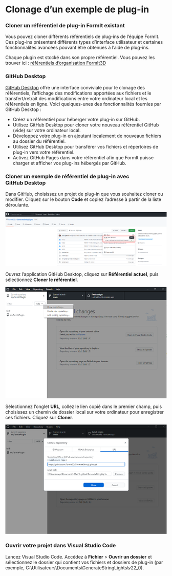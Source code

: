 # Clonage d’un exemple de plug-in

### Cloner un référentiel de plug-in FormIt existant

Vous pouvez cloner différents référentiels de plug-ins de l’équipe FormIt. Ces plug-ins présentent différents types d’interface utilisateur et certaines fonctionnalités avancées pouvant être obtenues à l’aide de plug-ins.

Chaque plugin est stocké dans son propre référentiel. Vous pouvez les trouver ici : [référentiels d’organisation FormIt3D](https://github.com/FormIt3D)

### GitHub Desktop

[GitHub Desktop](https://desktop.github.com) offre une interface conviviale pour le clonage des référentiels, l’affichage des modifications apportées aux fichiers et le transfert/retrait des modifications entre votre ordinateur local et les référentiels en ligne. Voici quelques-unes des fonctionnalités fournies par GitHub Desktop :

* Créez un référentiel pour héberger votre plug-in sur GitHub.
* Utilisez GitHub Desktop pour cloner votre nouveau référentiel GitHub (vide) sur votre ordinateur local.
* Développez votre plug-in en ajoutant localement de nouveaux fichiers au dossier du référentiel.
* Utilisez GitHub Desktop pour transférer vos fichiers et répertoires de plug-in vers votre référentiel.
* Activez GitHub Pages dans votre référentiel afin que FormIt puisse charger et afficher vos plug-ins hébergés par GitHub.

### Cloner un exemple de référentiel de plug-in avec GitHub Desktop

Dans GitHub, choisissez un projet de plug-in que vous souhaitez cloner ou modifier. Cliquez sur le bouton **Code** et copiez l’adresse à partir de la liste déroulante.

![](<../../../.gitbook/assets/image (78).png>)

Ouvrez l’application GitHub Desktop, cliquez sur **Référentiel actuel**, puis sélectionnez **Cloner le référentiel**.

![](<../../../.gitbook/assets/image (26).png>)

Sélectionnez l’onglet **URL**, collez le lien copié dans le premier champ, puis choisissez un chemin de dossier local sur votre ordinateur pour enregistrer ces fichiers. Cliquez sur **Cloner**.

![](<../../../.gitbook/assets/image (46).png>)

### Ouvrir votre projet dans Visual Studio Code

Lancez Visual Studio Code. Accédez à **Fichier** > **Ouvrir un dossier** et sélectionnez le dossier qui contient vos fichiers et dossiers de plug-in (par exemple, C:\Utilisateurs\Documents\GenerateStringLights\v22\_0).

